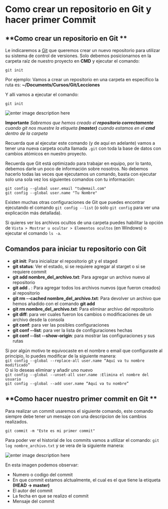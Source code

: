 ﻿# Como crear un repositorio en Git y  hacer primer Commit

## **Como crear un repositorio en Git **

Le indicaremos a  [Git](https://platzi.com/clases/1557-git-github/20215-que-es-git/)  que queremos crear un nuevo repositorio para utilizar su sistema de control de versiones. Solo debemos posicionarnos en la carpeta raíz de nuestro proyecto en **CMD** y ejecutar el comando:

```
git init
```
Por ejemplo:
Vamos a crear un repositorio en una carpeta en especifico la ruta es:  **~/Documents/Cursos/Git/Lecciones**

Y alli vamos a ejecutar el comando:
```
git init
```
![enter image description here](https://i.ibb.co/wKQXJ1X/Screenshot-5.png)

**Importante**
*Sabremos que hemos creado el **repositorio correctamente** cuando git nos muestre la etiqueta **(master)** cuando estamos en el **cmd** dentro de la carpeta*

Recuerda que al ejecutar este comando (y de aquí en adelante) vamos a tener una nueva carpeta oculta llamada  `.git`  con toda la base de datos con cambios atómicos en nuestro proyecto.

Recuerda que Git está optimizado para trabajar en equipo, por lo tanto, debemos darle un poco de información sobre nosotros. No debemos hacerlo todas las veces que ejecutamos un comando, basta con ejecutar solo una sola vez los siguientes comandos con tu información:

```
git config --global user.email "tu@email.com"
git config --global user.name "Tu Nombre"
```

Existen muchas otras configuraciones de Git que puedes encontrar ejecutando el comando  `git config --list`  (o solo  `git config`  para ver una explicación más detallada).

Si quieres ver los archivos ocultos de una carpeta puedes habilitar la opción de  `Vista > Mostrar u ocultar > Elementos ocultos`  (en Windows) o ejecutar el comando  `ls -a`.

## Comandos para iniciar tu repositorio con Git

-   **git init**: Para inicializar el repositorio git y el staged
-   **git status**: Ver el estado, si se requiere agregar al starget o si se requiere commit
-   **git add nombre_del_archivo.txt**: Para agregar un archivo nuevo al repositorio
-   **git add .** : Para agregar todos los archivos nuevos (que fueron creados) al repositorio
-   **git rm --cached nombre_del_archivo.txt**: Para devolver un archivo que hemos añadido con el comando **git add**
-   **git rm nombre_del_archivo.txt**: Para eliminar archivo del repositorio
- **git diff**: para ver cuales fueron los cambios o modificaciones de un archivo desde la consola
-   **git conf**: para ver las posibles configuraciones
-   **git conf --list**: para ver la lista de configuraciones hechas
-   **git conf --list --show-origin**: para mostrar las configuraciones y sus rutas

Si por algún motivo te equivocaste en el nombre o email que configuraste al principio, lo puedes modificar de la siguiente manera:  
`git config --global --replace-all user.name “Aquí va tu nombre modificado”`  
O si lo deseas eliminar y añadir uno nuevo  
`git config --global --unset-all user.name :Elimina el nombre del usuario`  
`git config --global --add user.name “Aquí va tu nombre”`


## **Como hacer nuestro primer commit en Git **

Para realizar un commit usaremos el siguiente comando, este comando siempre debe tener un mensaje con una descripcion de los cambios realizados.
```
git commit -m "Este es mi primer commit"
```

Para poder ver el historial de los commits vamos a utilizar el comando: `git log nombre_archivo.txt`   y se vera de la siguiente manera:

![enter image description here](https://i.ibb.co/Z6dz9Tn/Screenshot-6.png)

En esta imagen podemos observar:

 - Numero o codigo del commit
 - En que commit estamos alctualmente, el cual es el que tiene la etiqueta **(HEAD -> master)** 
 - El autor del commit
 - La fecha en que se realizo el commit
 - Mensaje del commit

